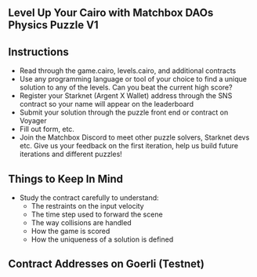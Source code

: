 ## Level Up Your Cairo with Matchbox DAOs Physics Puzzle V1

## Instructions
- Read through the game.cairo, levels.cairo, and additional contracts
- Use any programming language or tool of your choice to find a unique solution to any of the levels. Can you beat the current high score?
- Register your Starknet (Argent X Wallet) address through the SNS contract so your name will appear on the leaderboard
- Submit your solution through the puzzle front end or contract on Voyager
- Fill out form, etc. 
- Join the Matchbox Discord to meet other puzzle solvers, Starknet devs etc. Give us your feedback on the first iteration, help us build future iterations and different puzzles! 

## Things to Keep In Mind
- Study the contract carefully to understand:
	- The restraints on the input velocity
	- The time step used to forward the scene
	- The way collisions are handled
	- How the game is scored
	- How the uniqueness of a solution is defined

## Contract Addresses on Goerli (Testnet)

